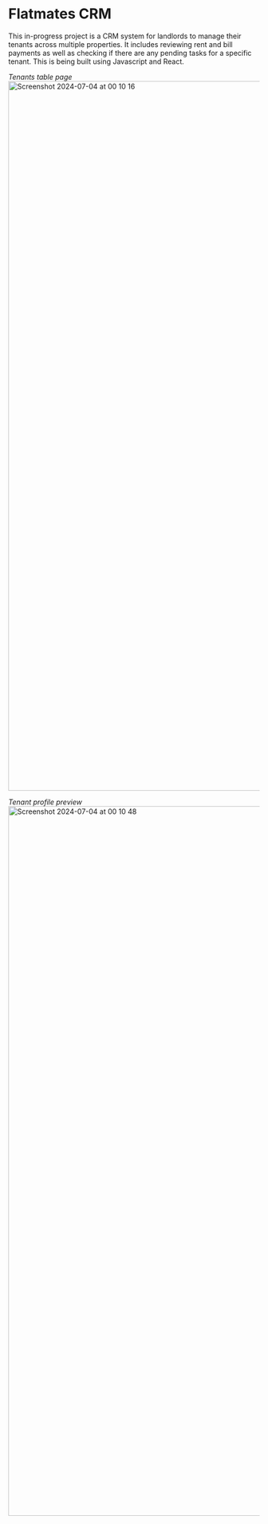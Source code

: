 # Flatmates CRM

This in-progress project is a CRM system for landlords to manage their tenants across multiple properties. It includes reviewing rent and bill payments as well as checking if there are any pending tasks for a specific tenant. This is being built using Javascript and React.

<i>Tenants table page </i>
<img width="1423" alt="Screenshot 2024-07-04 at 00 10 16" src="https://github.com/elenisal94/flatmates-crm/assets/57360206/4249c3ea-418d-4e67-a480-6a6b842686ef">

<i>Tenant profile preview</i>
<img width="1423" alt="Screenshot 2024-07-04 at 00 10 48" src="https://github.com/elenisal94/flatmates-crm/assets/57360206/7181a1ae-0b7a-49a0-9f8e-5dcc72682702">
